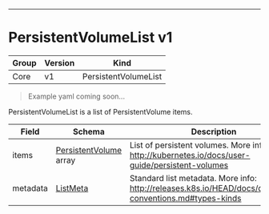 

-----------
# PersistentVolumeList v1

Group        | Version     | Kind
------------ | ---------- | -----------
Core | v1 | PersistentVolumeList







> Example yaml coming soon...


PersistentVolumeList is a list of PersistentVolume items.



Field        | Schema     | Description
------------ | ---------- | -----------
items | [PersistentVolume](#persistentvolume-v1) array | List of persistent volumes. More info: http://kubernetes.io/docs/user-guide/persistent-volumes
metadata | [ListMeta](#listmeta-unversioned) | Standard list metadata. More info: http://releases.k8s.io/HEAD/docs/devel/api-conventions.md#types-kinds






